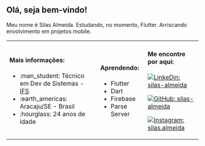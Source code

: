 <h2> Olá, seja bem-vindo! </h2>
<p>Meu nome é Silas Almeida. Estudando, no momento, Flutter. Arriscando envolvimento em projetos mobile.</i></p>
<table> <tr>
                 <td>
                   <h4> Mais informações: </h4>
                    <ul>
                        <li>:man_student: Técnico em Dev de Sistemas - <a href="https://ifs.edu.br/">IFS</a> </li>
                        <li>:earth_americas: Aracaju/SE - Brasil</li>
                       <li>:hourglass: 24 anos de idade</li>
                   </ul>
                 </td>
                 <td>
                         <h4>  Aprendendo: </h4>
                   <ul>
                      <li>Flutter</li>
                      <li>Dart</li>
                      <li>Firebase</li>
                      <li>Parse Server</li>
                   </ul>
                </td>
                <td>
                     <h4>Me encontre por aqui: </h4>
                    
[![LinkeDin: silas-almeida](https://img.shields.io/badge/-silasalmeida-blue?style=flat-rounded&logo=Linkedin&logoColor=white&link=https://www.linkedin.com/in/silasalmeida-42790019b/)](https://www.linkedin.com/in/silasalmeida/42790019b)

[![GitHub: silas-almeida](https://img.shields.io/github/followers/silas-almeida?label=silas-almeida&style=social)](https://github.com/silas-almeida)

[![Instagram: silas.almeida](https://img.shields.io/badge/-@silas.almeida-deeppink?style=flat-rounded&logo=Instagram&logoColor=white&link=https://www.instragram.com/silas.almeida/)](https://www.instagram.com/silas.almeida/)
                 </td>
</tr></table>
